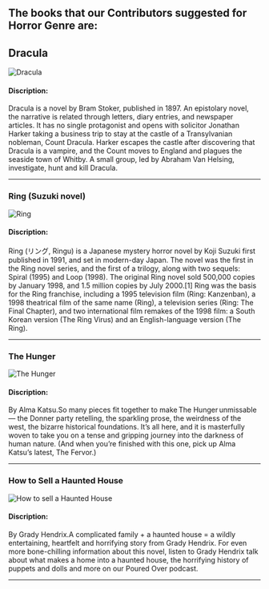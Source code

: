 ## The books that our Contributors suggested for Horror Genre are:

## Dracula
![Dracula](image-1.png)

#### Discription:
Dracula is a novel by Bram Stoker, published in 1897. An epistolary novel, the narrative is related through letters, diary entries, and newspaper articles. It has no single protagonist and opens with solicitor Jonathan Harker taking a business trip to stay at the castle of a Transylvanian nobleman, Count Dracula. Harker escapes the castle after discovering that Dracula is a vampire, and the Count moves to England and plagues the seaside town of Whitby. A small group, led by Abraham Van Helsing, investigate, hunt and kill Dracula.

----

### Ring (Suzuki novel)
![Ring](image-2.png)
#### Discription:
Ring (リング, Ringu) is a Japanese mystery horror novel by Koji Suzuki first published in 1991, and set in modern-day Japan. The novel was the first in the Ring novel series, and the first of a trilogy, along with two sequels: Spiral (1995) and Loop (1998). The original Ring novel sold 500,000 copies by January 1998, and 1.5 million copies by July 2000.[1] Ring was the basis for the Ring franchise, including a 1995 television film (Ring: Kanzenban), a 1998 theatrical film of the same name (Ring), a television series (Ring: The Final Chapter), and two international film remakes of the 1998 film: a South Korean version (The Ring Virus) and an English-language version (The Ring).

---

### The Hunger
![The Hunger](image-3.png)

#### Discription:
By Alma Katsu.So many pieces fit together to make The Hunger unmissable — the Donner party retelling, the sparkling prose, the weirdness of the west, the bizarre historical foundations. It’s all here, and it is masterfully woven to take you on a tense and gripping journey into the darkness of human nature. (And when you’re finished with this one, pick up Alma Katsu’s latest, The Fervor.) 

---

### How to Sell a Haunted House
![How to sell a Haunted House](how.png)

#### Discription:
By Grady Hendrix.A complicated family + a haunted house = a wildly entertaining, heartfelt and horrifying story from Grady Hendrix. For even more bone-chilling information about this novel, listen to Grady Hendrix talk about what makes a home into a haunted house, the horrifying history of puppets and dolls and more on our Poured Over podcast.

---